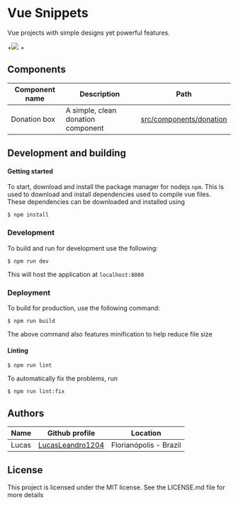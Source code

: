 # Vue Snippets

Vue projects with simple designs yet powerful features.
 
+![](https://media.giphy.com/media/3o7aCQmc5l4OaaaTLO/giphy.gif)
+

## Components

| Component name | Description                        | Path                                               |
|----------------|------------------------------------|----------------------------------------------------|
| Donation box   | A simple, clean donation component | [src/components/donation](src/components/donation) |

## Development and building

#### Getting started

To start, download and install the package manager for nodejs `npm`. This is
used to download and install dependencies used to compile vue files. These
dependencies can be downloaded and installed using

``$ npm install``

### Development

To build and run for development use the following:

``$ npm run dev``
    
This will host the application at `localhost:8080`

### Deployment

To build for production, use the following command:

``$ npm run build``
    
The above command also features minification to help reduce file size

#### Linting

``$ npm run lint``

To automatically fix the problems, run

``$ npm run lint:fix``

## Authors

| Name  | Github profile                                          | Location               |
|-------|---------------------------------------------------------|------------------------|
| Lucas | [LucasLeandro1204](https://github.com/LucasLeandro1204) | Florianópolis - Brazil |

## License

This project is licensed under the MIT license. See the LICENSE.md file for more details

